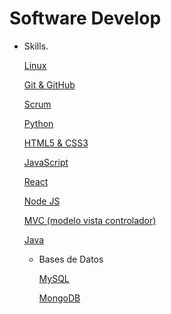 # Software Develop

- Skills.

  [Linux](Software%20Develop%20a48999f245584d74b8c45d7dfa5fc433/Linux%20f462b295896a42e4bee3857722c6bca0.md)

  [Git &amp; GitHub](Software%20Develop%20a48999f245584d74b8c45d7dfa5fc433/Git%20&%20GitHub%20a340a6e63d534c338d5dfc6de2220739.md)

  [Scrum ](Software%20Develop%20a48999f245584d74b8c45d7dfa5fc433/Scrum%2074621f092282469d9e1027e9179a6ed3.md)

  [Python](Software%20Develop%20a48999f245584d74b8c45d7dfa5fc433/Python%20cdddc69752ea41529fdab1cea2d1d5b4.md)

  [HTML5 &amp; CSS3](Software%20Develop%20a48999f245584d74b8c45d7dfa5fc433/HTML5%20&%20CSS3%20f095a33f57d14f2f9c7079358a8204c7.md)

  [JavaScript](Software%20Develop%20a48999f245584d74b8c45d7dfa5fc433/JavaScript%20fbae401a212f4aae91e29a52cb5dfd2c.md)

  [React](Software%20Develop%20a48999f245584d74b8c45d7dfa5fc433/React%20e8d1a9012000438c826a54d2e4a123c9.md)

  [Node JS](Software%20Develop%20a48999f245584d74b8c45d7dfa5fc433/Node%20JS%204bfbb50c68224487bb16deec6e3e13c6.md)

  [MVC (modelo vista controlador)](Software%20Develop%20a48999f245584d74b8c45d7dfa5fc433/MVC%20(modelo%20vista%20controlador)%205c73d369bf434748ba20e3b54da57730.md)

  [Java](Software%20Develop%20a48999f245584d74b8c45d7dfa5fc433/Java%20b79fd0c3121f4ce5bf48d46be035f4e8.csv)

  - Bases de Datos

    [MySQL](Software%20Develop%20a48999f245584d74b8c45d7dfa5fc433/MySQL%20c377cf9724f144b087fe7150f83979fb.md)

    [MongoDB](Software%20Develop%20a48999f245584d74b8c45d7dfa5fc433/MongoDB%20bbc59d19818246228f047cc886ca6972.md)
